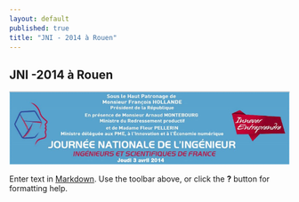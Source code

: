 ```yaml
---
layout: default
published: true
title: "JNI - 2014 à Rouen"
---
```


## JNI -2014 à Rouen

![LOGOP-JNI](/media/LogoJNI_2014.gif)

Enter text in [Markdown](http://daringfireball.net/projects/markdown/). Use the toolbar above, or click the **?** button for formatting help.